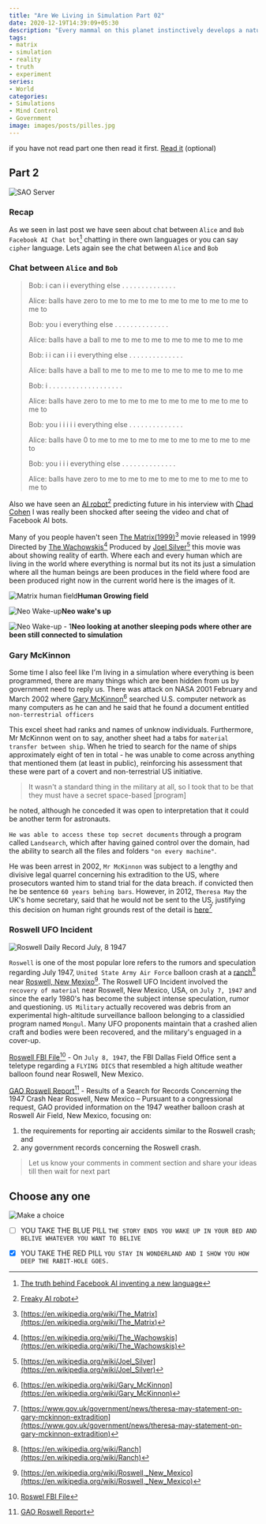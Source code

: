 ```yaml
---
title: "Are We Living in Simulation Part 02"
date: 2020-12-19T14:39:09+05:30
description: "Every mammal on this planet instinctively develops a natural equilibrium with the surrounding environment; but you humans do not. Instead you multiply, and multiply, until every resource is consumed. The only way for you to survive is to spread to another area. There is another organism on this planet that follows the same pattern... a virus" 
tags:
- matrix
- simulation
- reality
- truth
- experiment 
series:
- World
categories:
- Simulations
- Mind Control
- Government
image: images/posts/pilles.jpg
---
```


if you have not read part one then read it first. [Read it](http://mistrysiddh.tk/posts/are-we-living-in-simulation/) (optional)

## Part 2

![SAO Server](/images/posts/sao.jpg)

### Recap

As we seen in last post we have seen about chat between `Alice` and `Bob` `Facebook AI Chat bot`[^1] chatting in there own languages or you can say `cipher` language. Lets again see the chat between  `Alice` and `Bob`

### Chat between `Alice` and `Bob`

> Bob: i can i i everything else . . . . . . . . . . . . . .
>
> Alice: balls have zero to me to me to me to me to me to me to me to me to
>
> Bob: you i everything else . . . . . . . . . . . . . .
>
> Alice: balls have a ball to me to me to me to me to me to me to me
>
> Bob: i i can i i i everything else . . . . . . . . . . . . . .
>
> Alice: balls have a ball to me to me to me to me to me to me to me
>
> Bob: i . . . . . . . . . . . . . . . . . . .
>
> Alice: balls have zero to me to me to me to me to me to me to me to me to
>
> Bob: you i i i i i everything else . . . . . . . . . . . . . .
>
> Alice: balls have 0 to me to me to me to me to me to me to me to me to
>
> Bob: you i i i everything else . . . . . . . . . . . . . .
>
> Alice: balls have zero to me to me to me to me to me to me to me to me to



Also we have seen an [AI robot](http://mistrysiddh.tk/posts/are-we-living-in-simulation/#freaky-ai-robot)[^2] predicting future in his interview with [Chad Cohen](https://www.nationalgeographic.com/expeditions/experts/chad-cohen/) I was really been shocked after seeing the video and chat of Facebook AI bots.



Many of you people haven't seen [The Matrix(1999)](https://en.wikipedia.org/wiki/The_Matrix)[^3] movie released in 1999 Directed by [The Wachowskis](https://en.wikipedia.org/wiki/The_Wachowskis)[^4] Produced by [Joel Silver](https://en.wikipedia.org/wiki/Joel_Silver)[^5] this movie was about showing reality of earth. Where each and every human which are living in the world where everything is normal but its not its just a simulation where all the human beings are been produces in the field where food are been produced right now in the current world here is the images of it.

![Matrix human field](/images/posts/matrix-human-field.jpg)**Human Growing field**

![Neo Wake-up](/images/posts/neo-wake-up.jpg)**Neo wake's up**

![Neo Wake-up - 1](/images/posts/neo-wake-up-1.png)**Neo looking at another sleeping pods where other are been still connected to simulation**



### Gary McKinnon

Some time I also feel like I'm living in a simulation where everything is been programmed, there are many things which are been hidden from us by government need to reply us. There was attack on NASA 2001 February and March 2002 where [Gary McKinnon](https://en.wikipedia.org/wiki/Gary_McKinnon)[^6] searched U.S. computer network as many computers as he can and he said that he found a document entitled `non-terrestrial officers`



This excel sheet had ranks and names of unknow individuals. Furthermore, Mr McKinnon went on to say, another sheet had a tabs for `material transfer between ship`. When he tried to search for the name of ships approximately eight of ten in total - he was unable to come across anything that mentioned them (at least in public), reinforcing his assessment that these were part of a covert and non-terrestrial US initiative.

>It wasn't a standard thing in the military at all, so I took that to be that they must have a secret space-based [program]

he noted, although he conceded it was open to interpretation that it could be another term for astronauts.



`He was able to access these top secret documents` through a program called `Landsearch`, which after having gained control over the domain, had the ability to search all the files and folders `"on every machine"`.



He was been arrest in 2002, `Mr McKinnon` was subject to a lengthy and divisive legal quarrel concerning his extradition to the US, where prosecutors wanted him to stand trial for the data breach.  if convicted then he be sentence `60 years behing bars`. However, in 2012, `Theresa May` the UK's home secretary, said that he would not be sent to the US, justifying this decision on human right grounds rest of the detail is [here](https://www.gov.uk/government/news/theresa-may-statement-on-gary-mckinnon-extradition)[^7]



### Roswell UFO Incident

![Roswell Daily Record July, 8 1947](/images/posts/RoswellDailyRecord-July-8-1947.jpg)

`Roswell` is one  of the most popular lore refers to the rumors and speculation regarding July 1947, `United State Army Air Force` balloon crash at a [ranch](https://en.wikipedia.org/wiki/Ranch)[^8] near [Roswell, New Mexixo](https://en.wikipedia.org/wiki/Roswell,_New_Mexico)[^9]. The Roswell UFO Incident involved the `recovery of material` near Roswell, New Mexico, USA, on `July 7, 1947` and since the early 1980's has become the subject intense speculation, rumor and questioning. `US Military` actually recovered was debris from an experimental high-altitude surveillance balloon belonging to a classidied program named `Mongul`. Many UFO proponents maintain that a crashed alien craft and bodies were been recovered, and the military's enguaged in a cover-up.



[Roswell FBI File](/files/roswell.pdf)[^10] - On `July 8, 1947`, the FBI Dallas Field Office sent a teletype regarding a `FLYING DICS` that resembled a high altitude weather balloon found near Roswell, New Mexico.



[GAO Roswell Report](/files/GAO-Roswell-report.pdf)[^11] -  Results of a Search for Records Concerning the 1947 Crash Near Roswell, New Mexico – Pursuant to a congressional request, GAO provided information on the 1947 weather balloon crash at Roswell Air Field, New Mexico, focusing on: 

1. the requirements for reporting air accidents similar to the Roswell crash; and 
2. any government records concerning the Roswell crash.





> Let us know your comments in comment section and share your ideas till then wait for next part 



## Choose any one

![Make a choice](/images/posts/blue-red.jpg)

- [ ] YOU TAKE THE BLUE PILL `THE STORY ENDS YOU WAKE UP IN YOUR BED AND BELIVE WHATEVER YOU WANT TO BELIVE`
- [x] YOU TAKE THE RED PILL `YOU STAY IN WONDERLAND AND I SHOW YOU HOW DEEP THE RABIT-HOLE GOES.`







[^1]:[The truth behind Facebook AI inventing a new language](http://mistrysiddh.tk/posts/are-we-living-in-simulation/#the-truth-behind-facebook-ai-inventing-a-new-language)
[^2]:[Freaky AI robot](http://mistrysiddh.tk/posts/are-we-living-in-simulation/#freaky-ai-robot)
[^3]: [https://en.wikipedia.org/wiki/The_Matrix](https://en.wikipedia.org/wiki/The_Matrix)
[^4]:[https://en.wikipedia.org/wiki/The_Wachowskis](https://en.wikipedia.org/wiki/The_Wachowskis)
[^5]:[https://en.wikipedia.org/wiki/Joel_Silver](https://en.wikipedia.org/wiki/Joel_Silver)
[^6]:[https://en.wikipedia.org/wiki/Gary_McKinnon](https://en.wikipedia.org/wiki/Gary_McKinnon)
[^7]:[https://www.gov.uk/government/news/theresa-may-statement-on-gary-mckinnon-extradition](https://www.gov.uk/government/news/theresa-may-statement-on-gary-mckinnon-extradition)
[^8]:[https://en.wikipedia.org/wiki/Ranch](https://en.wikipedia.org/wiki/Ranch)
[^9]:[https://en.wikipedia.org/wiki/Roswell,_New_Mexico](https://en.wikipedia.org/wiki/Roswell,_New_Mexico)

[^10]:[Roswel FBI File](/files/roswell.pdf)

[^11]:[GAO Roswell Report](/files/GAO-Roswell-report.pdf)
